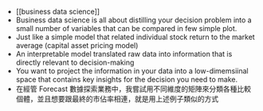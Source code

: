 - [[business data science]]
- Business data science is all about distilling your decision problem into a small number of variables that can be compared in few simple plot.
- Just like a simple model that related individual stock return to the market average (capital asset pricing model)
- An interpretable model translated raw data into information that is directly relevant to decision-making
- You want to project the information in your data into a low-dimemsiinal space that contains key insights for the decision you need to make.
- 在經管 Forecast 數據探索業務中，我嘗試用不同維度的矩陣來分類各種比較個體，並且想要跟最終的市佔率相連，就是用上述例子類似的方式
